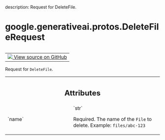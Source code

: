 description: Request for DeleteFile.

<div itemscope itemtype="http://developers.google.com/ReferenceObject">
<meta itemprop="name" content="google.generativeai.protos.DeleteFileRequest" />
<meta itemprop="path" content="Stable" />
</div>

# google.generativeai.protos.DeleteFileRequest

<!-- Insert buttons and diff -->

<table class="tfo-notebook-buttons tfo-api nocontent" align="left">
<td>
  <a target="_blank" href="https://github.com/googleapis/google-cloud-python/tree/main/packages/google-ai-generativelanguage/google/ai/generativelanguage_v1beta/types/file_service.py#L130-L142">
    <img src="https://www.tensorflow.org/images/GitHub-Mark-32px.png" />
    View source on GitHub
  </a>
</td>
</table>



Request for ``DeleteFile``.

<!-- Placeholder for "Used in" -->




<!-- Tabular view -->
 <table class="responsive fixed orange">
<colgroup><col width="214px"><col></colgroup>
<tr><th colspan="2"><h2 class="add-link">Attributes</h2></th></tr>

<tr>
<td>
`name`<a id="name"></a>
</td>
<td>
`str`

Required. The name of the ``File`` to delete. Example:
``files/abc-123``
</td>
</tr>
</table>



